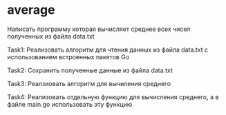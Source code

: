 # average
Написать программу которая вычисляет среднее всех чисел полученных из файла data.txt

Task1: Реализовать алгоритм для чтения данных из файла data.txt с использованием встроенных пакетов Go

Task2: Сохранить полученные данные из файла data.txt

Task3: Реалзиовать алгоритм для вычиления среднего

Task4: Реализовать отдельную функцию для вычисления среднего, а в файле main.go использовать эту функцию

